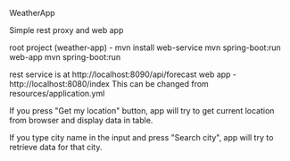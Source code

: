 WeatherApp

Simple rest proxy and web app

root project (weather-app) - mvn install
web-service mvn spring-boot:run
web-app mvn spring-boot:run

rest service is at http://localhost:8090/api/forecast
web app - http://localhost:8080/index
This can be changed from resources/application.yml

If you press "Get my location" button, app will try to get current location from browser
and display data in table.

If you type city name in the input and press "Search city",
app will try to retrieve data for that city.


